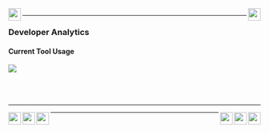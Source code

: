 <img src="https://scontent-lga3-3.cdninstagram.com/v/t51.2885-19/487037390_1165514341728246_6581712041229913833_n.jpg?_nc_ht=scontent-lga3-3.cdninstagram.com&_nc_cat=106&_nc_oc=Q6cZ2QHhUBoBONA1r-HKhnEa1naG4r_yzgi1pq5teEj34W1r1CzmCAWJCOtBIYFWpgsKVJoV-EhhTg6jfTEPVwHKWPcV&_nc_ohc=7-gZ9QLwB-EQ7kNvwHC7dK0&_nc_gid=MUgcMFg1F7h9DRBCxz218w&edm=ALGbJPMBAAAA&ccb=7-5&oh=00_AYFmbG5Nv6kYY1tvqnoRHv2mtuDjcWXmQZvvXCenvfYCaQ&oe=67F59D8F&_nc_sid=7d3ac5" width="25" height="25" align="left"/>
<img src="https://scontent-lga3-3.cdninstagram.com/v/t51.2885-19/487037390_1165514341728246_6581712041229913833_n.jpg?_nc_ht=scontent-lga3-3.cdninstagram.com&_nc_cat=106&_nc_oc=Q6cZ2QHhUBoBONA1r-HKhnEa1naG4r_yzgi1pq5teEj34W1r1CzmCAWJCOtBIYFWpgsKVJoV-EhhTg6jfTEPVwHKWPcV&_nc_ohc=7-gZ9QLwB-EQ7kNvwHC7dK0&_nc_gid=MUgcMFg1F7h9DRBCxz218w&edm=ALGbJPMBAAAA&ccb=7-5&oh=00_AYFmbG5Nv6kYY1tvqnoRHv2mtuDjcWXmQZvvXCenvfYCaQ&oe=67F59D8F&_nc_sid=7d3ac5" width="25" height="25" align="right"/>
<hr>


<div>
  <h3>Developer Analytics</h3>
      <div>
        <h4>Current Tool Usage</h4>
        <img align="center" src="https://github-readme-stats.vercel.app/api/top-langs/?username=williamgregorio&layout=pie&hide_title=true&langs_count=8&hide=html" />
      </div>
  <br>
</div>
<br>
<div>
<br>
<hr>
<img src="https://scontent-lga3-3.cdninstagram.com/v/t51.2885-19/487037390_1165514341728246_6581712041229913833_n.jpg?_nc_ht=scontent-lga3-3.cdninstagram.com&_nc_cat=106&_nc_oc=Q6cZ2QHhUBoBONA1r-HKhnEa1naG4r_yzgi1pq5teEj34W1r1CzmCAWJCOtBIYFWpgsKVJoV-EhhTg6jfTEPVwHKWPcV&_nc_ohc=7-gZ9QLwB-EQ7kNvwHC7dK0&_nc_gid=MUgcMFg1F7h9DRBCxz218w&edm=ALGbJPMBAAAA&ccb=7-5&oh=00_AYFmbG5Nv6kYY1tvqnoRHv2mtuDjcWXmQZvvXCenvfYCaQ&oe=67F59D8F&_nc_sid=7d3ac5" width="25" height="25" align="right"/>
<img src="https://scontent-lga3-3.cdninstagram.com/v/t51.2885-19/487037390_1165514341728246_6581712041229913833_n.jpg?_nc_ht=scontent-lga3-3.cdninstagram.com&_nc_cat=106&_nc_oc=Q6cZ2QHhUBoBONA1r-HKhnEa1naG4r_yzgi1pq5teEj34W1r1CzmCAWJCOtBIYFWpgsKVJoV-EhhTg6jfTEPVwHKWPcV&_nc_ohc=7-gZ9QLwB-EQ7kNvwHC7dK0&_nc_gid=MUgcMFg1F7h9DRBCxz218w&edm=ALGbJPMBAAAA&ccb=7-5&oh=00_AYFmbG5Nv6kYY1tvqnoRHv2mtuDjcWXmQZvvXCenvfYCaQ&oe=67F59D8F&_nc_sid=7d3ac5" width="25" height="25" align="left"/>
<img src="https://scontent-lga3-3.cdninstagram.com/v/t51.2885-19/487037390_1165514341728246_6581712041229913833_n.jpg?_nc_ht=scontent-lga3-3.cdninstagram.com&_nc_cat=106&_nc_oc=Q6cZ2QHhUBoBONA1r-HKhnEa1naG4r_yzgi1pq5teEj34W1r1CzmCAWJCOtBIYFWpgsKVJoV-EhhTg6jfTEPVwHKWPcV&_nc_ohc=7-gZ9QLwB-EQ7kNvwHC7dK0&_nc_gid=MUgcMFg1F7h9DRBCxz218w&edm=ALGbJPMBAAAA&ccb=7-5&oh=00_AYFmbG5Nv6kYY1tvqnoRHv2mtuDjcWXmQZvvXCenvfYCaQ&oe=67F59D8F&_nc_sid=7d3ac5" width="25" height="25" align="right"/>
<img src="https://scontent-lga3-3.cdninstagram.com/v/t51.2885-19/487037390_1165514341728246_6581712041229913833_n.jpg?_nc_ht=scontent-lga3-3.cdninstagram.com&_nc_cat=106&_nc_oc=Q6cZ2QHhUBoBONA1r-HKhnEa1naG4r_yzgi1pq5teEj34W1r1CzmCAWJCOtBIYFWpgsKVJoV-EhhTg6jfTEPVwHKWPcV&_nc_ohc=7-gZ9QLwB-EQ7kNvwHC7dK0&_nc_gid=MUgcMFg1F7h9DRBCxz218w&edm=ALGbJPMBAAAA&ccb=7-5&oh=00_AYFmbG5Nv6kYY1tvqnoRHv2mtuDjcWXmQZvvXCenvfYCaQ&oe=67F59D8F&_nc_sid=7d3ac5" width="25" height="25" align="left"/>
<img src="https://scontent-lga3-3.cdninstagram.com/v/t51.2885-19/487037390_1165514341728246_6581712041229913833_n.jpg?_nc_ht=scontent-lga3-3.cdninstagram.com&_nc_cat=106&_nc_oc=Q6cZ2QHhUBoBONA1r-HKhnEa1naG4r_yzgi1pq5teEj34W1r1CzmCAWJCOtBIYFWpgsKVJoV-EhhTg6jfTEPVwHKWPcV&_nc_ohc=7-gZ9QLwB-EQ7kNvwHC7dK0&_nc_gid=MUgcMFg1F7h9DRBCxz218w&edm=ALGbJPMBAAAA&ccb=7-5&oh=00_AYFmbG5Nv6kYY1tvqnoRHv2mtuDjcWXmQZvvXCenvfYCaQ&oe=67F59D8F&_nc_sid=7d3ac5" width="25" height="25" align="right"/>
<img src="https://scontent-lga3-3.cdninstagram.com/v/t51.2885-19/487037390_1165514341728246_6581712041229913833_n.jpg?_nc_ht=scontent-lga3-3.cdninstagram.com&_nc_cat=106&_nc_oc=Q6cZ2QHhUBoBONA1r-HKhnEa1naG4r_yzgi1pq5teEj34W1r1CzmCAWJCOtBIYFWpgsKVJoV-EhhTg6jfTEPVwHKWPcV&_nc_ohc=7-gZ9QLwB-EQ7kNvwHC7dK0&_nc_gid=MUgcMFg1F7h9DRBCxz218w&edm=ALGbJPMBAAAA&ccb=7-5&oh=00_AYFmbG5Nv6kYY1tvqnoRHv2mtuDjcWXmQZvvXCenvfYCaQ&oe=67F59D8F&_nc_sid=7d3ac5" width="25" height="25" align="left"/>
<hr>
